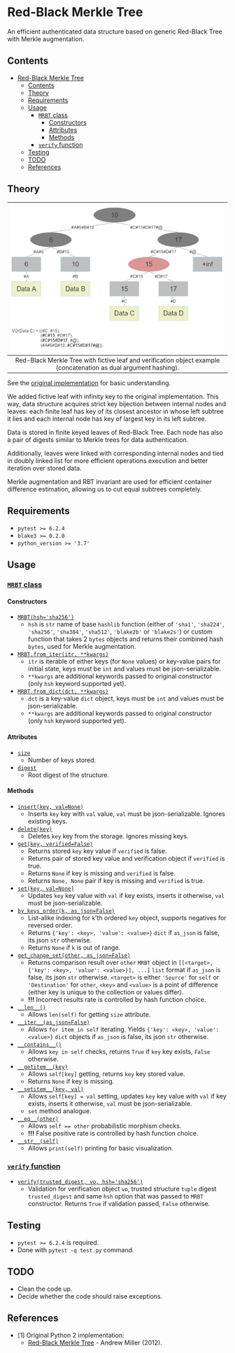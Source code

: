 # Red-Black Merkle Tree

An efficient authenticated data structure
based on generic Red-Black Tree with Merkle augmentation.

## Contents

- [Red-Black Merkle Tree](#red-black-merkle-tree)
  - [Contents](#contents)
  - [Theory](#theory)
  - [Requirements](#requirements)
  - [Usage](#usage)
    - [`MRBT` class](#mrbt-class)
      - [Constructors](#constructors)
      - [Attributes](#attributes)
      - [Methods](#methods)
    - [`verify` function](#verify-function)
  - [Testing](#testing)
  - [TODO](#todo)
  - [References](#references)

## Theory

|                                   !["Red-Black Merkle Tree"](./_figures/fig1.png)                                    |
| :------------------------------------------------------------------------------------------------------------------: |
| Red-Black Merkle Tree with fictive leaf and verification object example<br>(concatenation as dual argument hashing). |

See the [original implementation](#references) for basic understanding.

We added fictive leaf with infinity key to the original implementation.
This way, data structure acquires strict key bijection between internal nodes and leaves:
each finite leaf has key of its closest ancestor in whose left subtree it lies and
each internal node has key of largest key in its left subtree.

Data is stored in finite keyed leaves of Red-Black Tree.
Each node has also a pair of digests similar to Merkle trees for data authentication.

Additionally, leaves were linked with corresponding internal nodes and
tied in doubly linked list for more efficient operations execution and
better iteration over stored data.

Merkle augmentation and RBT invariant are used for efficient container
difference estimation, allowing us to cut equal subtrees completely.

## Requirements

- `pytest >= 6.2.4`
- `blake3 >= 0.2.0`
- `python_version >= '3.7'`

## Usage

### [`MRBT` class][1]

#### Constructors

- [`MRBT(hsh='sha256')`][2]
  - `hsh` is `str` name of base `hashlib` function
    (either of `'sha1'`, `'sha224'`, `'sha256'`, `'sha384'`, `'sha512'`, `'blake2b'` or `'blake2s'`)
    or custom function that takes 2 `bytes` objects and returns their combined hash `bytes`,
    used for Merkle augmentation.
- [`MRBT.from_iter(itr, **kwargs)`][3]
  - `itr` is iterable of either keys (for `None` values) or key-value pairs for initial state,
    keys must be `int` and values must be json-serializable.
  - `**kwargs` are additional keywords passed to original constructor
    (only `hsh` keyword supported yet).
- [`MRBT.from_dict(dct, **kwargs)`][4]
  - `dct` is a key-value `dict` object, keys must be `int` and values must be json-serializable.
  - `**kwargs` are additional keywords passed to original constructor
    (only `hsh` keyword supported yet).

#### Attributes

- [`size`][5]
  - Number of keys stored.
- [`digest`][6]
  - Root digest of the structure.

#### Methods

- [`insert(key, val=None)`][7]
  - Inserts `key` key with `val` value, `val` must be json-serializable. Ignores existing keys.
- [`delete(key)`][8]
  - Deletes `key` key from the storage. Ignores missing keys.
- [`get(key, verified=False)`][9]
  - Returns stored `key` key value if `verified` is false.
  - Returns pair of stored key value and verification object if `verified` is true.
  - Returns `None` if key is missing and `verified` is false.
  - Returns `None, None` pair if key is missing and `verified` is true.
- [`set(key, val=None)`][10]
  - Updates `key` key value with `val` if key exists, inserts it otherwise,
    `val` must be json-serializable.
- [`by_keys_order(k, as_json=False)`][11]
  - List-alike indexing for `k`'th ordered `key` object, supports negatives for reversed order.
  - Returns `{'key': <key>, 'value': <value>}` `dict` if `as_json` is false,
    its json `str` otherwise.
  - Returns `None` if `k` is out of range.
- [`get_change_set(other, as_json=False)`][12]
  - Returns comparison result over `other` `MRBT` object in
    `[[<target>, {'key': <key>, 'value': <value>}], ...]` `list` format if `as_json` is false,
    its json `str` otherwise.
    `<target>` is either `'Source'` for `self` or `'Destination'` for `other`,
    `<key>` and `<value>` is a point of difference
    (either key is unique to the collection or values differ).
  - **!!!** Incorrect results rate is controlled by hash function choice.
- [`__len__()`][13]
  - Allows `len(self)` for getting `size` attribute.
- [`__iter__(as_json=False)`][14]
  - Allows `for item in self` iterating. Yields `{'key': <key>, 'value': <value>}` `dict` objects
    if `as_json` is false, its json `str` otherwise.
- [`__contains__()`][15]
  - Allows `key in self` checks, returns `True` if `key` key exists, `False` otherwise.
- [`__getitem__(key)`][16]
  - Allows `self[key]` getting, returns `key` key stored value.
  - Returns `None` if key is missing.
- [`__setitem__(key, val)`][17]
  - Allows `self[key] = val` setting, updates `key` key value with `val` if key exists,
    inserts it otherwise, `val` must be json-serializable.
  - `set` method analogue.
- [`__eq__(other)`][18]
  - Allows `self == other` probabilistic morphism checks.
  - **!!!** False positive rate is controlled by hash function choice.
- [`__str__(self)`][19]
  - Allows `print(self)` printing for basic visualization.

### [`verify` function][20]

- [`verify(trusted_digest, vo, hsh='sha256')`][21]
  - Validation for verification object `vo`, trusted structure `tuple` digest `trusted_digest` and
    same `hsh` option that was passed to `MRBT` constructor. Returns `True` if validation passed,
    `False` otherwise.

## Testing

- `pytest >= 6.2.4` is required.
- Done with `pytest -q test.py` command.

## TODO

- Clean the code up.
- Decide whether the code should raise exceptions.

## References

- \[1\] Original Python 2 implementation:
  - [Red-Black Merkle Tree](https://github.com/amiller/redblackmerkle) - Andrew Miller (2012).

[1]:  https://github.com/Tsekho/MRBT/blob/main/core.py#L275-L990   "MRBT class"
[2]:  https://github.com/Tsekho/MRBT/blob/main/core.py#L287-L330   "MRBT.__init__"
[3]:  https://github.com/Tsekho/MRBT/blob/main/core.py#L332-L351   "MRBT.from_iter"
[4]:  https://github.com/Tsekho/MRBT/blob/main/core.py#L353-L369   "MRBT.from_dict"
[5]:  https://github.com/Tsekho/MRBT/blob/main/core.py#L371-L379   "MRBT.size"
[6]:  https://github.com/Tsekho/MRBT/blob/main/core.py#L381-L389   "MRBT.digest"
[7]:  https://github.com/Tsekho/MRBT/blob/main/core.py#L391-L427   "MRBT.insert"
[8]:  https://github.com/Tsekho/MRBT/blob/main/core.py#L429-L466   "MRBT.delete"
[9]:  https://github.com/Tsekho/MRBT/blob/main/core.py#L468-L508   "MRBT.get"
[10]: https://github.com/Tsekho/MRBT/blob/main/core.py#L510-L531   "MRBT.set"
[11]: https://github.com/Tsekho/MRBT/blob/main/core.py#L533-L577   "MRBT.by_keys_order"
[12]: https://github.com/Tsekho/MRBT/blob/main/core.py#L579-L677   "MRBT.get_change_set"
[13]: https://github.com/Tsekho/MRBT/blob/main/core.py#L679-L690   "MRBT.__len__"
[14]: https://github.com/Tsekho/MRBT/blob/main/core.py#L692-L731   "MRBT.__iter__"
[15]: https://github.com/Tsekho/MRBT/blob/main/core.py#L733-L748   "MRBT.__contains__"
[16]: https://github.com/Tsekho/MRBT/blob/main/core.py#L750-L768   "MRBT.__getitem__"
[17]: https://github.com/Tsekho/MRBT/blob/main/core.py#L770-L784   "MRBT.__setitem__"
[18]: https://github.com/Tsekho/MRBT/blob/main/core.py#L786-L805   "MRBT.__eq__"
[19]: https://github.com/Tsekho/MRBT/blob/main/core.py#L807-L818   "MRBT.__str__"

[20]: https://github.com/Tsekho/MRBT/blob/main/core.py#L993-L1048 "verify function"
[21]: https://github.com/Tsekho/MRBT/blob/main/core.py#L993-L1048 "verify"
